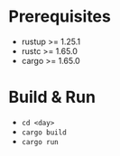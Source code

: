 # Prerequisites
- rustup >= 1.25.1
- rustc >= 1.65.0
- cargo >= 1.65.0

# Build & Run
- `cd <day>`
- `cargo build`
- `cargo run`